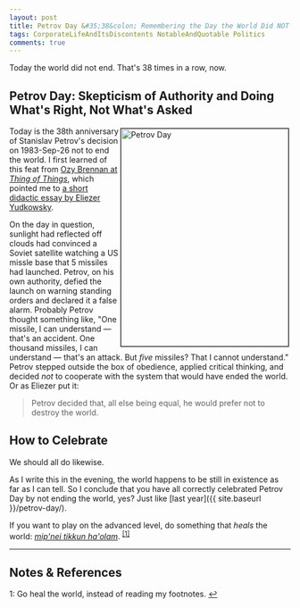 ```yaml
---
layout: post
title: Petrov Day &#35;38&colon; Remembering the Day the World Did NOT End
tags: CorporateLifeAndItsDiscontents NotableAndQuotable Politics
comments: true
---
```


Today the world did not end.  That's 38 times in a row, now.  


## Petrov Day: Skepticism of Authority and Doing What's Right, Not What's Asked  

<a href="https://en.wikipedia.org/wiki/Stanislav_Petrov" target="_blank"><img src="{{site.baseurl }}/images/2020-09-26-petrov-day-portrait.jpg" width="300" height="390" alt="Petrov Day" title="Petrov Day" style="float: right; margin: 3px 3px 3px 3px; border: 1px solid #000000;"></a>
Today is the 38th anniversary of Stanislav Petrov's decision on 1983-Sep-26 not to end the
world.  I first learned of this feat from [Ozy Brennan at _Thing of Things_](https://thingofthings.wordpress.com/2015/09/26/stanislav-petrov-day/), 
which pointed me to [a short didactic essay by Eliezer Yudkowsky](https://www.lesswrong.com/posts/QtyKq4BDyuJ3tysoK/9-26-is-petrov-day).

On the day in question, sunlight had reflected off clouds had convinced a Soviet satellite
watching a US missle base that 5 missiles had launched.  Petrov, on his own authority,
defied the launch on warning standing orders and declared it a false alarm.  Probably
Petrov thought something like, "One missile, I can understand &mdash; that's an accident.
One thousand missiles, I can understand &mdash; that's an attack.  But _five_ missiles?
That I cannot understand."  Petrov stepped outside the box of obedience, applied critical
thinking, and decided _not_ to cooperate with the system that would have ended the world.
Or as Eliezer put it:  
> Petrov decided that, all else being equal, he would prefer not to destroy the world.  


## How to Celebrate  

We should all do likewise.  

As I write this in the evening, the world happens to be still in existence as far as I can
tell.  So I conclude that you have all correctly celebrated Petrov Day by not ending the
world, yes?  Just like [last year]({{ site.baseurl }}/petrov-day/).  

If you want to play on the advanced level, do something that _heals_ the world: [_mip'nei tikkun ha'olam_](https://en.wikipedia.org/wiki/Tikkun_olam). <sup id="fn1a">[[1]](#fn1)</sup>  

---

## Notes &amp; References  

<!--
<sup id="fn1a">[[1]](#fn1)</sup>

<a id="fn1">1</a>: *** [↩](#fn1a)  

<img src="{{ site.baseurl }}/images/***" width="400" height="***" alt="***" title = "***" style="float: right; margin: 3px 3px 3px 3px; border: 1px solid #000000;">

<iframe width="400" height="224" src="***" allow="accelerometer; encrypted-media; gyroscope; picture-in-picture" allowfullscreen style="float: right; margin: 3px 3px 3px 3px; border: 1px solid #000000;"></iframe>
-->

<a id="fn1">1</a>: Go heal the world, instead of reading my footnotes. [↩](#fn1a)  
